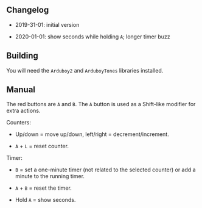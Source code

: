 ## Changelog

* 2019-31-01: initial version

* 2020-01-01: show seconds while holding `A`; longer timer buzz

## Building

You will need the `Arduboy2` and `ArduboyTones` libraries installed.

## Manual

The red buttons are `A` and `B`. The `A` button is used as a Shift-like modifier for extra actions.

Counters:

* Up/down = move up/down, left/right = decrement/increment.

* `A` + `L` = reset counter.

Timer:

* `B` = set a one-minute timer (not related to the selected counter) or add a minute to the running timer.

* `A` + `B` = reset the timer.

* Hold `A` = show seconds.
